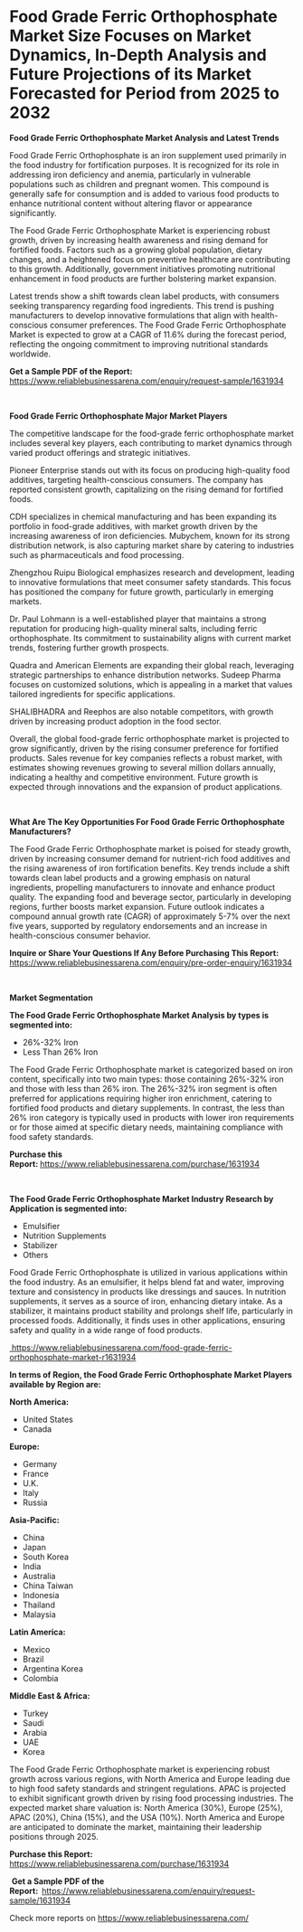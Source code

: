 <p><h1>Food Grade Ferric Orthophosphate Market Size Focuses on Market Dynamics, In-Depth Analysis and Future Projections of its Market Forecasted for Period from 2025 to 2032</h1></p><p><strong>Food Grade Ferric Orthophosphate Market Analysis and Latest Trends</strong></p>
<p><p>Food Grade Ferric Orthophosphate is an iron supplement used primarily in the food industry for fortification purposes. It is recognized for its role in addressing iron deficiency and anemia, particularly in vulnerable populations such as children and pregnant women. This compound is generally safe for consumption and is added to various food products to enhance nutritional content without altering flavor or appearance significantly.</p><p>The Food Grade Ferric Orthophosphate Market is experiencing robust growth, driven by increasing health awareness and rising demand for fortified foods. Factors such as a growing global population, dietary changes, and a heightened focus on preventive healthcare are contributing to this growth. Additionally, government initiatives promoting nutritional enhancement in food products are further bolstering market expansion.</p><p>Latest trends show a shift towards clean label products, with consumers seeking transparency regarding food ingredients. This trend is pushing manufacturers to develop innovative formulations that align with health-conscious consumer preferences. The Food Grade Ferric Orthophosphate Market is expected to grow at a CAGR of 11.6% during the forecast period, reflecting the ongoing commitment to improving nutritional standards worldwide.</p></p>
<p><strong>Get a Sample PDF of the Report:&nbsp;</strong> <a href="https://www.reliablebusinessarena.com/enquiry/request-sample/1631934?utm_campaign=3098&utm_medium=2&utm_source=Github&utm_content=ia&utm_term=29032025&utm_id=food-grade-ferric-orthophosphate">https://www.reliablebusinessarena.com/enquiry/request-sample/1631934</a></p>
<p>&nbsp;</p>
<p><strong>Food Grade Ferric Orthophosphate Major Market Players</strong></p>
<p><p>The competitive landscape for the food-grade ferric orthophosphate market includes several key players, each contributing to market dynamics through varied product offerings and strategic initiatives. </p><p>Pioneer Enterprise stands out with its focus on producing high-quality food additives, targeting health-conscious consumers. The company has reported consistent growth, capitalizing on the rising demand for fortified foods.</p><p>CDH specializes in chemical manufacturing and has been expanding its portfolio in food-grade additives, with market growth driven by the increasing awareness of iron deficiencies. Mubychem, known for its strong distribution network, is also capturing market share by catering to industries such as pharmaceuticals and food processing.</p><p>Zhengzhou Ruipu Biological emphasizes research and development, leading to innovative formulations that meet consumer safety standards. This focus has positioned the company for future growth, particularly in emerging markets.</p><p>Dr. Paul Lohmann is a well-established player that maintains a strong reputation for producing high-quality mineral salts, including ferric orthophosphate. Its commitment to sustainability aligns with current market trends, fostering further growth prospects.</p><p>Quadra and American Elements are expanding their global reach, leveraging strategic partnerships to enhance distribution networks. Sudeep Pharma focuses on customized solutions, which is appealing in a market that values tailored ingredients for specific applications. </p><p>SHALIBHADRA and Reephos are also notable competitors, with growth driven by increasing product adoption in the food sector.</p><p>Overall, the global food-grade ferric orthophosphate market is projected to grow significantly, driven by the rising consumer preference for fortified products. Sales revenue for key companies reflects a robust market, with estimates showing revenues growing to several million dollars annually, indicating a healthy and competitive environment. Future growth is expected through innovations and the expansion of product applications.</p></p>
<p>&nbsp;</p>
<p><strong>What Are The Key Opportunities For Food Grade Ferric Orthophosphate Manufacturers?</strong></p>
<p><p>The Food Grade Ferric Orthophosphate market is poised for steady growth, driven by increasing consumer demand for nutrient-rich food additives and the rising awareness of iron fortification benefits. Key trends include a shift towards clean label products and a growing emphasis on natural ingredients, propelling manufacturers to innovate and enhance product quality. The expanding food and beverage sector, particularly in developing regions, further boosts market expansion. Future outlook indicates a compound annual growth rate (CAGR) of approximately 5-7% over the next five years, supported by regulatory endorsements and an increase in health-conscious consumer behavior.</p></p>
<p><strong>Inquire or Share Your Questions If Any Before Purchasing This Report:</strong> <a href="https://www.reliablebusinessarena.com/enquiry/pre-order-enquiry/1631934?utm_campaign=3098&utm_medium=2&utm_source=Github&utm_content=ia&utm_term=29032025&utm_id=food-grade-ferric-orthophosphate">https://www.reliablebusinessarena.com/enquiry/pre-order-enquiry/1631934</a></p>
<p>&nbsp;</p>
<p><strong>Market Segmentation</strong></p>
<p><strong>The Food Grade Ferric Orthophosphate Market Analysis by types is segmented into:</strong></p>
<p><ul><li>26%-32% Iron</li><li>Less Than 26% Iron</li></ul></p>
<p><p>The Food Grade Ferric Orthophosphate market is categorized based on iron content, specifically into two main types: those containing 26%-32% iron and those with less than 26% iron. The 26%-32% iron segment is often preferred for applications requiring higher iron enrichment, catering to fortified food products and dietary supplements. In contrast, the less than 26% iron category is typically used in products with lower iron requirements or for those aimed at specific dietary needs, maintaining compliance with food safety standards.</p></p>
<p><strong>Purchase this Report:&nbsp;</strong><a href="https://www.reliablebusinessarena.com/purchase/1631934?utm_campaign=3098&utm_medium=2&utm_source=Github&utm_content=ia&utm_term=29032025&utm_id=food-grade-ferric-orthophosphate">https://www.reliablebusinessarena.com/purchase/1631934</a></p>
<p>&nbsp;</p>
<p><strong>The Food Grade Ferric Orthophosphate Market Industry Research by Application is segmented into:</strong></p>
<p><ul><li>Emulsifier</li><li>Nutrition Supplements</li><li>Stabilizer</li><li>Others</li></ul></p>
<p><p>Food Grade Ferric Orthophosphate is utilized in various applications within the food industry. As an emulsifier, it helps blend fat and water, improving texture and consistency in products like dressings and sauces. In nutrition supplements, it serves as a source of iron, enhancing dietary intake. As a stabilizer, it maintains product stability and prolongs shelf life, particularly in processed foods. Additionally, it finds uses in other applications, ensuring safety and quality in a wide range of food products.</p></p>
<p><a href="https://www.reliablebusinessarena.com/food-grade-ferric-orthophosphate-market-r1631934?utm_campaign=3098&utm_medium=2&utm_source=Github&utm_content=ia&utm_term=29032025&utm_id=food-grade-ferric-orthophosphate">&nbsp;https://www.reliablebusinessarena.com/food-grade-ferric-orthophosphate-market-r1631934</a></p>
<p><strong>In terms of Region, the Food Grade Ferric Orthophosphate Market Players available by Region are:</strong></p>
<p>
    <p> <strong> North America: </strong>
        <ul>
            <li>United States</li>
            <li>Canada</li>
        </ul>
        </p> 
    <p> <strong> Europe: </strong>
        <ul>
            <li>Germany</li>
            <li>France</li>
            <li>U.K.</li>
            <li>Italy</li>
            <li>Russia</li>
        </ul>
        </p> 
    <p> <strong> Asia-Pacific: </strong>
        <ul>
            <li>China</li>
            <li>Japan</li>
            <li>South Korea</li>
            <li>India</li>
            <li>Australia</li>
            <li>China Taiwan</li>
            <li>Indonesia</li>
            <li>Thailand</li>
            <li>Malaysia</li>
        </ul>
        </p> 
    <p> <strong> Latin America: </strong>
        <ul>
            <li>Mexico</li>
            <li>Brazil</li>
            <li>Argentina Korea</li>
            <li>Colombia</li>
        </ul>
        </p> 
    <p> <strong> Middle East & Africa: </strong>
        <ul>
            <li>Turkey</li>
            <li>Saudi</li>
            <li>Arabia</li>
            <li>UAE</li>
            <li>Korea</li>
        </ul>
    </p>
    </p>
<p><p>The Food Grade Ferric Orthophosphate market is experiencing robust growth across various regions, with North America and Europe leading due to high food safety standards and stringent regulations. APAC is projected to exhibit significant growth driven by rising food processing industries. The expected market share valuation is: North America (30%), Europe (25%), APAC (20%), China (15%), and the USA (10%). North America and Europe are anticipated to dominate the market, maintaining their leadership positions through 2025.</p></p>
<p><strong>Purchase this Report: </strong><a href="https://www.reliablebusinessarena.com/purchase/1631934?utm_campaign=3098&utm_medium=2&utm_source=Github&utm_content=ia&utm_term=29032025&utm_id=food-grade-ferric-orthophosphate">https://www.reliablebusinessarena.com/purchase/1631934</a></p>
<p>&nbsp;<strong>Get a Sample PDF of the Report:&nbsp;&nbsp;</strong><a href="https://www.reliablebusinessarena.com/enquiry/request-sample/1631934?utm_campaign=3098&utm_medium=2&utm_source=Github&utm_content=ia&utm_term=29032025&utm_id=food-grade-ferric-orthophosphate">https://www.reliablebusinessarena.com/enquiry/request-sample/1631934</a></p>
<p><strong></strong></p>
<p>Check more reports on <a href="https://www.reliablebusinessarena.com/?utm_campaign=3098&utm_medium=2&utm_source=Github&utm_content=ia&utm_term=29032025&utm_id=food-grade-ferric-orthophosphate">https://www.reliablebusinessarena.com/</a></p>